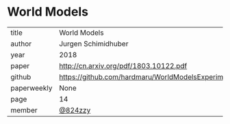# World Models

|  |  |
| :--- | :--- |
| title | World Models |
| author | Jurgen Schimidhuber |
| year | 2018 |
| paper |   http://cn.arxiv.org/pdf/1803.10122.pdf |
| github |  https://github.com/hardmaru/WorldModelsExperiments/tree/master/carracing |
| paperweekly | None |
| page | 14 |
| member | [@824zzy](https://github.com/824zzy) |